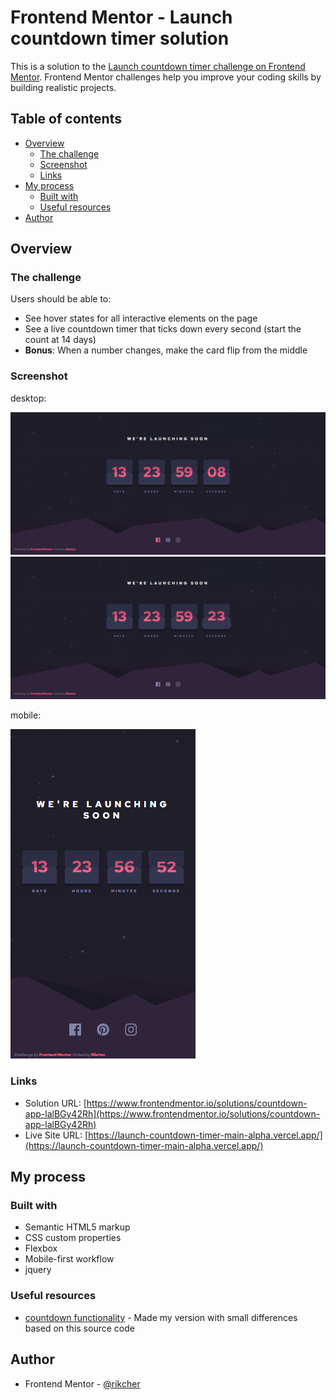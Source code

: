 # Frontend Mentor - Launch countdown timer solution

This is a solution to the [Launch countdown timer challenge on Frontend Mentor](https://www.frontendmentor.io/challenges/launch-countdown-timer-N0XkGfyz-). Frontend Mentor challenges help you improve your coding skills by building realistic projects. 

## Table of contents

- [Overview](#overview)
  - [The challenge](#the-challenge)
  - [Screenshot](#screenshot)
  - [Links](#links)
- [My process](#my-process)
  - [Built with](#built-with)
  - [Useful resources](#useful-resources)
- [Author](#author)

## Overview

### The challenge

Users should be able to:

- See hover states for all interactive elements on the page
- See a live countdown timer that ticks down every second (start the count at 14 days)
- **Bonus**: When a number changes, make the card flip from the middle

### Screenshot

desktop: 

![](/screenshots/active-states.png)
![](/screenshots/desktop-design.png)

mobile:

![](/screenshots/mobile-design.png)

### Links

- Solution URL: [https://www.frontendmentor.io/solutions/countdown-app-lalBGy42Rh](https://www.frontendmentor.io/solutions/countdown-app-lalBGy42Rh)
- Live Site URL: [https://launch-countdown-timer-main-alpha.vercel.app/](https://launch-countdown-timer-main-alpha.vercel.app/)

## My process

### Built with

- Semantic HTML5 markup
- CSS custom properties
- Flexbox
- Mobile-first workflow
- jquery

### Useful resources

- [countdown functionality](https://codepen.io/doriancami/full/jEJvaV) - Made my version with small differences based on this source code

## Author

- Frontend Mentor - [@rikcher](https://www.frontendmentor.io/profile/Rikcher)
